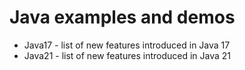 # Java examples and demos
* Java17 - list of new features introduced in Java 17
* Java21 - list of new features introduced in Java 21
